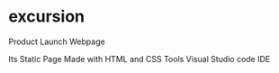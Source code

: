# excursion
Product Launch Webpage

Its Static Page
Made with HTML and CSS
Tools Visual Studio code IDE
